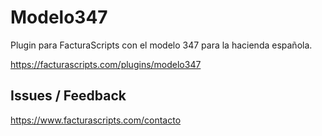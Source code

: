 # Modelo347
Plugin para FacturaScripts con el modelo 347 para la hacienda española.

https://facturascripts.com/plugins/modelo347

## Issues / Feedback
https://www.facturascripts.com/contacto